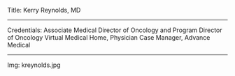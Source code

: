 Title: Kerry Reynolds, MD

----

Credentials: Associate Medical Director of Oncology and Program Director of Oncology Virtual Medical Home, Physician Case Manager, Advance Medical

----

Img: kreynolds.jpg
